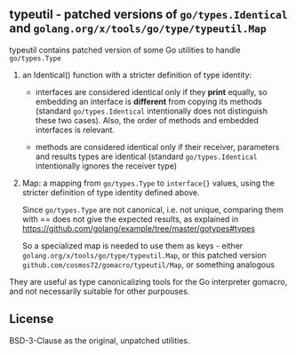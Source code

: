 ## typeutil - patched versions of `go/types.Identical` and `golang.org/x/tools/go/type/typeutil.Map`

typeutil contains patched version of some Go utilities to handle `go/types.Type`

1. an Identical() function with a stricter definition of type identity:

   * interfaces are considered identical only if they **print** equally,
     so embedding an interface is **different** from copying its methods
     (standard `go/types.Identical` intentionally does not distinguish
     these two cases). Also, the order of methods and embedded interfaces
	 is relevant.

   * methods are considered identical only if their receiver, parameters
     and results types are identical (standard `go/types.Identical`
     intentionally ignores the receiver type)

2. Map: a mapping from `go/types.Type` to `interface{}` values,
   using the stricter definition of type identity defined above.

   Since `go/types.Type` are not canonical, i.e. not unique, comparing
   them with == does not give the expected results, as explained in
   https://github.com/golang/example/tree/master/gotypes#types

   So a specialized map is needed to use them as keys - either
   `golang.org/x/tools/go/type/typeutil.Map`, or this patched version
   `github.com/cosmos72/gomacro/typeutil/Map`, or something analogous

They are useful as type canonicalizing tools for the Go interpreter gomacro,
and not necessarily suitable for other purpouses.

## License

BSD-3-Clause as the original, unpatched utilities.

